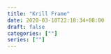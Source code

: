 ```yaml
---
title: "Krill Frame"
date: 2020-03-10T22:18:34+08:00
draft: false
categories: [""]
series: [""]
---
```



